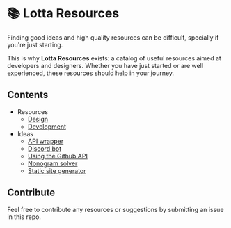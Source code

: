 # :books: Lotta Resources

Finding good ideas and high quality resources can be difficult, specially if you're just starting.

This is why **Lotta Resources** exists: a catalog of useful resources aimed at developers and designers. Whether you have just started or are well experienced, these resources should help in your journey.

## Contents

- Resources
  - [Design](./resources/design.md)
  - [Development](./resources/development.md)
- Ideas
  - [API wrapper](./ideas/api-wrapper.md)
  - [Discord bot](./ideas/discord-bot.md)
  - [Using the Github API](./ideas/github-api.md)
  - [Nonogram solver](./ideas/nonogram-solver.md)
  - [Static site generator](./ideas/static-site-generator.md)

## Contribute

Feel free to contribute any resources or suggestions by submitting an issue in this repo.
